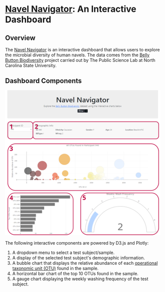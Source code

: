 # [Navel Navigator](https://amberleebme.github.io/plotly-interactive-challenge/): An Interactive Dashboard

## Overview
The [Navel Navigator](https://amberleebme.github.io/navel-navigator) is an interactive dashboard that allows users to explore the microbial diversity of human navels.
The data comes from the [Belly Button Biodiversity](http://robdunnlab.com/projects/belly-button-biodiversity/) project carried out by The Public Science Lab at North Carolina State University.

## Dashboard Components
![Dashboard Screenshot](/static/images/NavelNav-Screenshot.svg)

The following interactive components are powered by D3.js and Plotly:
1. A dropdown menu to select a test subject/sample. 
2. A display of the selected test subject's demographic information.
3. A bubble chart that displays the relative abundance of each [operational taxonomic unit (OTU)](https://en.wikipedia.org/wiki/Operational_taxonomic_unit) found in the sample. 
4. A horizontal bar chart of the top 10 OTUs found in the sample.
5. A gauge chart displaying the weekly washing frequency of the test subject.
